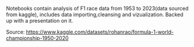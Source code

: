 Notebooks contain analysis of F1 race data from 1953 to 2023(data sourced from kaggle), includes data importing,cleansing and vizualization. Backed up with a presentation on it.

Source: https://www.kaggle.com/datasets/rohanrao/formula-1-world-championship-1950-2020
